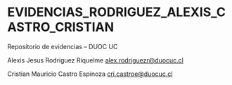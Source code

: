 # EVIDENCIAS_RODRIGUEZ_ALEXIS_CASTRO_CRISTIAN
Repositorio de evidencias – DUOC UC

Alexis Jesus Rodriguez Riquelme
alex.rodriguezr@duocuc.cl

Cristian Mauricio Castro Espinoza
cri.castroe@duocuc.cl
